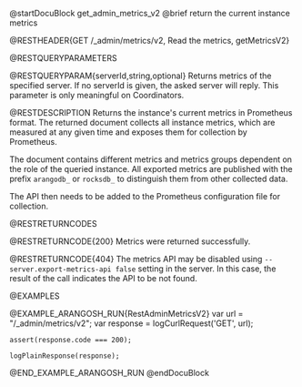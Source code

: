 
@startDocuBlock get_admin_metrics_v2
@brief return the current instance metrics

@RESTHEADER{GET /_admin/metrics/v2, Read the metrics, getMetricsV2}

@RESTQUERYPARAMETERS

@RESTQUERYPARAM{serverId,string,optional}
Returns metrics of the specified server. If no serverId is given, the asked
server will reply. This parameter is only meaningful on Coordinators.

@RESTDESCRIPTION
Returns the instance's current metrics in Prometheus format. The
returned document collects all instance metrics, which are measured
at any given time and exposes them for collection by Prometheus.

The document contains different metrics and metrics groups dependent
on the role of the queried instance. All exported metrics are
published with the prefix `arangodb_` or `rocksdb_` to distinguish them from
other collected data.

The API then needs to be added to the Prometheus configuration file
for collection.

@RESTRETURNCODES

@RESTRETURNCODE{200}
Metrics were returned successfully.

@RESTRETURNCODE{404}
The metrics API may be disabled using `--server.export-metrics-api false`
setting in the server. In this case, the result of the call indicates the API
to be not found.

@EXAMPLES

@EXAMPLE_ARANGOSH_RUN{RestAdminMetricsV2}
    var url = "/_admin/metrics/v2";
    var response = logCurlRequest('GET', url);

    assert(response.code === 200);

    logPlainResponse(response);
@END_EXAMPLE_ARANGOSH_RUN
@endDocuBlock
